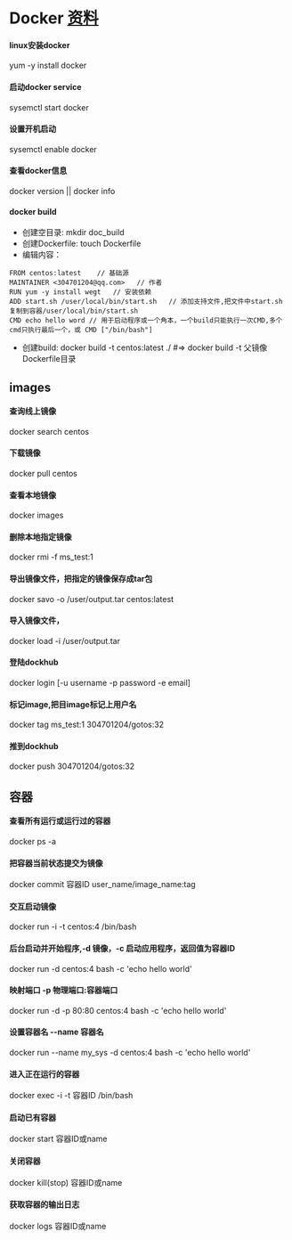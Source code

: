 # Docker [资料](https://www.widuu.com/chinese_docker/index.html)

#### linux安装docker
yum -y install docker

#### 启动docker service
sysemctl start docker

#### 设置开机启动
sysemctl enable docker

#### 查看docker信息
docker version || docker info

#### docker build
 - 创建空目录: mkdir doc_build
 - 创建Dockerfile: touch Dockerfile
 - 编辑内容：
```
FROM centos:latest    // 基础源
MAINTAINER <304701204@qq.com>   // 作者
RUN yum -y install wegt   // 安装依赖
ADD start.sh /user/local/bin/start.sh   // 添加支持文件,把文件中start.sh 复制到容器/user/local/bin/start.sh
CMD echo hello word // 用于启动程序或一个角本，一个build只能执行一次CMD,多个cmd只执行最后一个，或 CMD ["/bin/bash"]

```
 - 创建build: docker build -t centos:latest ./ #=> docker build -t 父镜像 Dockerfile目录

## images

#### 查询线上镜像
docker search centos

#### 下载镜像
docker pull centos

#### 查看本地镜像
docker images

#### 删除本地指定镜像
docker rmi -f ms_test:1

#### 导出镜像文件，把指定的镜像保存成tar包
docker savo -o /user/output.tar centos:latest

#### 导入镜像文件，
docker load -i /user/output.tar

#### 登陆dockhub
docker login [-u username -p password -e email]

#### 标记image,把目image标记上用户名
docker tag ms_test:1 304701204/gotos:32

#### 推到dockhub
docker push 304701204/gotos:32

## 容器

#### 查看所有运行或运行过的容器
docker ps -a

#### 把容器当前状态提交为镜像
docker commit 容器ID user_name/image_name:tag

#### 交互启动镜像
docker run -i -t centos:4 /bin/bash

#### 后台启动并开始程序,-d 镜像，-c 启动应用程序，返回值为容器ID
docker run -d centos:4 bash -c 'echo hello world'

#### 映射端口 -p 物理端口:容器端口
docker run -d -p 80:80 centos:4 bash -c 'echo hello world'

#### 设置容器名 --name 容器名
docker run --name my_sys -d centos:4 bash -c 'echo hello world'

#### 进入正在运行的容器
docker exec -i -t 容器ID /bin/bash

#### 启动已有容器
docker start 容器ID或name

#### 关闭容器
docker kill(stop) 容器ID或name

#### 获取容器的输出日志
docker logs 容器ID或name

